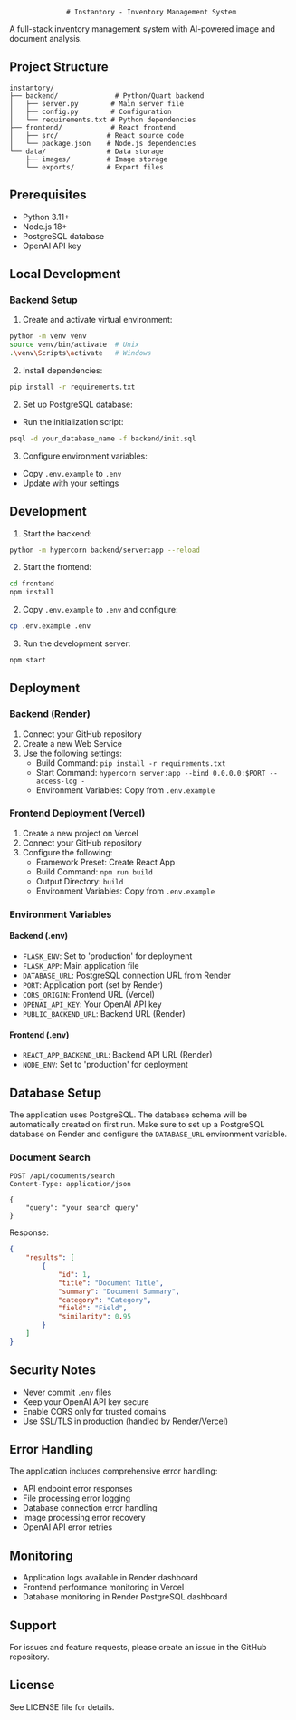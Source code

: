                   # Instantory - Inventory Management System

A full-stack inventory management system with AI-powered image and document analysis.

## Project Structure

```
instantory/
├── backend/              # Python/Quart backend
│   ├── server.py        # Main server file
│   ├── config.py        # Configuration
│   └── requirements.txt # Python dependencies
├── frontend/            # React frontend
│   ├── src/            # React source code
│   └── package.json    # Node.js dependencies
└── data/               # Data storage
    ├── images/         # Image storage
    └── exports/        # Export files
```

## Prerequisites

- Python 3.11+
- Node.js 18+
- PostgreSQL database
- OpenAI API key

## Local Development

### Backend Setup

1. Create and activate virtual environment:
```bash
python -m venv venv
source venv/bin/activate  # Unix
.\venv\Scripts\activate   # Windows
```

2. Install dependencies:
```bash
pip install -r requirements.txt
```

2. Set up PostgreSQL database:
- Run the initialization script:
```bash
psql -d your_database_name -f backend/init.sql
```

3. Configure environment variables:
- Copy `.env.example` to `.env`
- Update with your settings

## Development

1. Start the backend:
```bash
python -m hypercorn backend/server:app --reload
```

2. Start the frontend:
```bash
cd frontend
npm install
```

2. Copy `.env.example` to `.env` and configure:
```bash
cp .env.example .env
```

3. Run the development server:
```bash
npm start
```

## Deployment

### Backend (Render)

1. Connect your GitHub repository
2. Create a new Web Service
3. Use the following settings:
   - Build Command: `pip install -r requirements.txt`
   - Start Command: `hypercorn server:app --bind 0.0.0.0:$PORT --access-log -`
   - Environment Variables: Copy from `.env.example`

### Frontend Deployment (Vercel)

1. Create a new project on Vercel
2. Connect your GitHub repository
3. Configure the following:
   - Framework Preset: Create React App
   - Build Command: `npm run build`
   - Output Directory: `build`
   - Environment Variables: Copy from `.env.example`

### Environment Variables

#### Backend (.env)
- `FLASK_ENV`: Set to 'production' for deployment
- `FLASK_APP`: Main application file
- `DATABASE_URL`: PostgreSQL connection URL from Render
- `PORT`: Application port (set by Render)
- `CORS_ORIGIN`: Frontend URL (Vercel)
- `OPENAI_API_KEY`: Your OpenAI API key
- `PUBLIC_BACKEND_URL`: Backend URL (Render)

#### Frontend (.env)
- `REACT_APP_BACKEND_URL`: Backend API URL (Render)
- `NODE_ENV`: Set to 'production' for deployment

## Database Setup

The application uses PostgreSQL. The database schema will be automatically created on first run. Make sure to set up a PostgreSQL database on Render and configure the `DATABASE_URL` environment variable.
### Document Search
```
POST /api/documents/search
Content-Type: application/json

{
    "query": "your search query"
}
```

Response:
```json
{
    "results": [
        {
            "id": 1,
            "title": "Document Title",
            "summary": "Document Summary",
            "category": "Category",
            "field": "Field",
            "similarity": 0.95
        }
    ]
}
```
## Security Notes

- Never commit `.env` files
- Keep your OpenAI API key secure
- Enable CORS only for trusted domains
- Use SSL/TLS in production (handled by Render/Vercel)

## Error Handling

The application includes comprehensive error handling:
- API endpoint error responses
- File processing error logging
- Database connection error handling
- Image processing error recovery
- OpenAI API error retries

## Monitoring

- Application logs available in Render dashboard
- Frontend performance monitoring in Vercel
- Database monitoring in Render PostgreSQL dashboard

## Support

For issues and feature requests, please create an issue in the GitHub repository.

## License

See LICENSE file for details.

